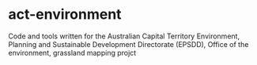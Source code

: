 # act-environment
Code and tools written for the Australian Capital Territory Environment, Planning and Sustainable Development Directorate (EPSDD), Office of the environment, grassland mapping projct

